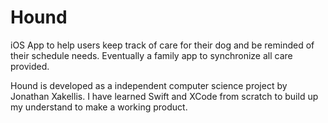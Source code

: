 # Hound
iOS App to help users keep track of care for their dog and be reminded of their schedule needs. Eventually a family app to synchronize all care provided.

Hound is developed as a independent computer science project by Jonathan Xakellis.
I have learned Swift and XCode from scratch to build up my understand to make a working product.
